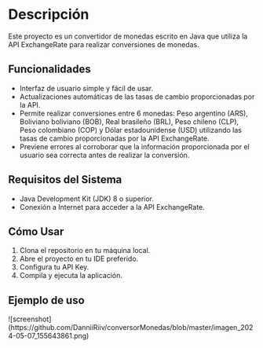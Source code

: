 <h1> Descripción  </h1>
Este proyecto es un convertidor de monedas escrito en Java que utiliza la API ExchangeRate para realizar conversiones de monedas.

<h2> Funcionalidades </h2>
 <ul>
  <li> Interfaz de usuario simple y fácil de usar.</li>
  <li> Actualizaciones automáticas de las tasas de cambio proporcionadas por la API.</li>
  <li> Permite realizar conversiones entre 6 monedas: Peso argentino (ARS), Boliviano boliviano (BOB), Real brasileño (BRL), Peso chileno (CLP), Peso colombiano (COP) y Dólar estadounidense (USD) utilizando las tasas de cambio proporcionadas por la API ExchangeRate.</li>
  <li> Previene errores al corroborar que la información proporcionada por el usuario sea correcta antes de realizar la conversión. </li>
</ul> 

<h2> Requisitos del Sistema </h2>
 <ul>
  <li>Java Development Kit (JDK) 8 o superior.</li>
  <li>Conexión a Internet para acceder a la API ExchangeRate.</li>
</ul> 

<h2> Cómo Usar </h2>
 <ol>
  <li>Clona el repositorio en tu máquina local. </li>
  <li>Abre el proyecto en tu IDE preferido.</li>
  <li>Configura tu API Key. </li>
   <li>Compila y ejecuta la aplicación.</li>
</ol>
   
<h2> Ejemplo de uso </h2>
![screenshot] (https://github.com/DanniiRiiv/conversorMonedas/blob/master/imagen_2024-05-07_155643861.png)
